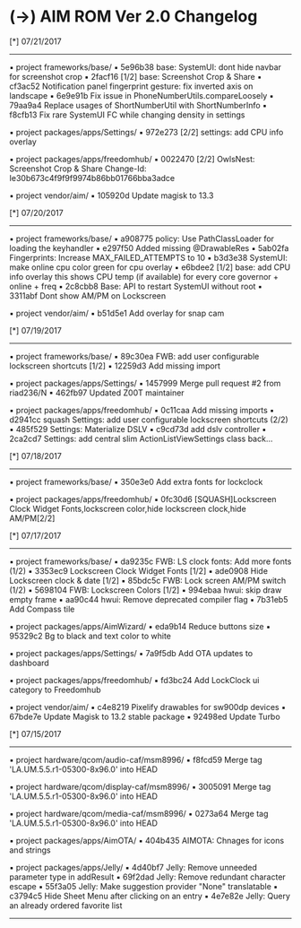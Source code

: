 
 (->) AIM ROM Ver 2.0 Changelog
 ====================================== 


 [*] 07/21/2017
  *******************    


 ▪ project frameworks/base/
 ▪ 5e96b38 base: SystemUI: dont hide navbar for screenshot crop
 ▪ 2facf16 [1/2] base: Screenshot Crop & Share
 ▪ cf3ac52 Notification panel fingerprint gesture: fix inverted axis on landscape
 ▪ 6e9e91b Fix issue in PhoneNumberUtils.compareLoosely
 ▪ 79aa9a4 Replace usages of ShortNumberUtil with ShortNumberInfo
 ▪ f8cfb13 Fix rare SystemUI FC while changing density in settings

 ▪ project packages/apps/Settings/
 ▪ 972e273 [2/2] settings: add CPU info overlay

 ▪ project packages/apps/freedomhub/
 ▪ 0022470 [2/2] OwlsNest: Screenshot Crop & Share Change-Id: Ie30b673c4f9f9f9974b86bb01766bba3adce

 ▪ project vendor/aim/
 ▪ 105920d Update magisk to 13.3

 [*] 07/20/2017
  *******************    


 ▪ project frameworks/base/
 ▪ a908775 policy: Use PathClassLoader for loading the keyhandler
 ▪ e297f50 Added missing @DrawableRes
 ▪ 5ab02fa Fingerprints: Increase MAX_FAILED_ATTEMPTS to 10
 ▪ b3d3e38 SystemUI: make online cpu color green for cpu overlay
 ▪ e6bdee2 [1/2] base: add CPU info overlay this shows CPU temp (if available) for every core governor + online + freq
 ▪ 2c8cbb8 Base: API to restart SystemUI without root
 ▪ 3311abf Dont show AM/PM on Lockscreen

 ▪ project vendor/aim/
 ▪ b51d5e1 Add overlay for snap cam

 [*] 07/19/2017
  *******************    


 ▪ project frameworks/base/
 ▪ 89c30ea FWB: add user configurable lockscreen shortcuts [1/2]
 ▪ 12259d3 Add missing import

 ▪ project packages/apps/Settings/
 ▪ 1457999 Merge pull request #2 from riad236/N
 ▪ 462fb97 Updated Z00T maintainer

 ▪ project packages/apps/freedomhub/
 ▪ 0c11caa Add missing imports
 ▪ d2941cc squash Settings: add user configurable lockscreen shortcuts (2/2)
 ▪ 485f529 Settings: Materialize DSLV
 ▪ c9cd73d add dslv controller
 ▪ 2ca2cd7 Settings: add central slim ActionListViewSettings class back...

 [*] 07/18/2017
  *******************    


 ▪ project frameworks/base/
 ▪ 350e3e0 Add extra fonts for lockclock

 ▪ project packages/apps/freedomhub/
 ▪ 0fc30d6 [SQUASH]Lockscreen Clock Widget Fonts,lockscreen color,hide lockscreen clock,hide AM/PM[2/2]

 [*] 07/17/2017
  *******************    


 ▪ project frameworks/base/
 ▪ da9235c FWB: LS clock fonts: Add more fonts (1/2)
 ▪ 3353ec9 Lockscreen Clock Widget Fonts [1/2]
 ▪ ade0908 Hide Lockscreen clock & date [1/2]
 ▪ 85bdc5c FWB: Lock screen AM/PM switch (1/2)
 ▪ 5698104 FWB: Lockscreen Colors [1/2]
 ▪ 994ebaa hwui: skip draw empty frame
 ▪ aa90c44 hwui: Remove deprecated compiler flag
 ▪ 7b31eb5 Add Compass tile

 ▪ project packages/apps/AimWizard/
 ▪ eda9b14 Reduce buttons size
 ▪ 95329c2 Bg to black and text color to white

 ▪ project packages/apps/Settings/
 ▪ 7a9f5db Add OTA updates to dashboard

 ▪ project packages/apps/freedomhub/
 ▪ fd3bc24 Add LockClock ui category to Freedomhub

 ▪ project vendor/aim/
 ▪ c4e8219 Pixelify drawables for sw900dp devices
 ▪ 67bde7e Update Magisk to 13.2 stable package
 ▪ 92498ed Update Turbo

 [*] 07/15/2017
  *******************    


 ▪ project hardware/qcom/audio-caf/msm8996/
 ▪ f8fcd59 Merge tag 'LA.UM.5.5.r1-05300-8x96.0' into HEAD

 ▪ project hardware/qcom/display-caf/msm8996/
 ▪ 3005091 Merge tag 'LA.UM.5.5.r1-05300-8x96.0' into HEAD

 ▪ project hardware/qcom/media-caf/msm8996/
 ▪ 0273a64 Merge tag 'LA.UM.5.5.r1-05300-8x96.0' into HEAD

 ▪ project packages/apps/AimOTA/
 ▪ 404b435 AIMOTA: Chnages for icons and strings

 ▪ project packages/apps/Jelly/
 ▪ 4d40bf7 Jelly: Remove unneeded parameter type in addResult
 ▪ 69f2dad Jelly: Remove redundant character escape
 ▪ 55f3a05 Jelly: Make suggestion provider "None" translatable
 ▪ c3794c5 Hide Sheet Menu after clicking on an entry
 ▪ 4e7e82e Jelly: Query an already ordered favorite list

---------------------------------------------------------

